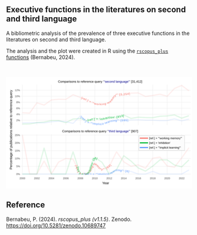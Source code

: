 ## Executive functions in the literatures on second and third language

A bibliometric analysis of the prevalence of three executive functions in the literatures on second and third language.

The analysis and the plot were created in R using the [`rscopus_plus` functions](https://github.com/pablobernabeu/L2_L3_EF/blob/main/biblio_analysis.R) (Bernabeu, 2024).

<br>

![plot_L2_L3_EF](https://raw.githubusercontent.com/pablobernabeu/L2_L3_EF/main/plot_L2_L3_EF.svg)

## Reference

Bernabeu, P. (2024). *rscopus_plus (v1.1.5)*. Zenodo. https://doi.org/10.5281/zenodo.10689747
